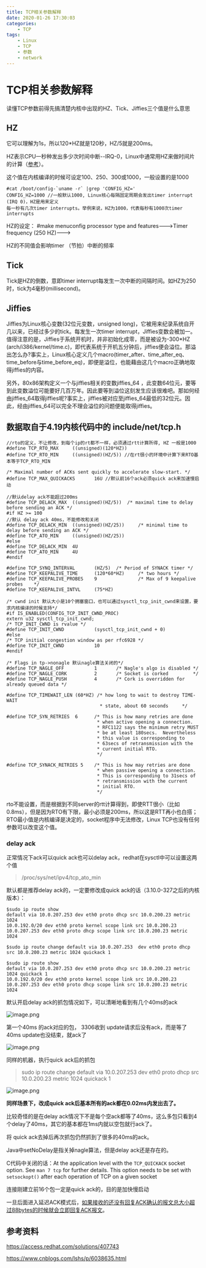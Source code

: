 ```yaml
---
title: TCP相关参数解释
date: 2020-01-26 17:30:03
categories:
    - TCP
tags:
    - Linux
    - TCP
    - 参数
    - network
---
```


# TCP相关参数解释

读懂TCP参数前得先搞清楚内核中出现的HZ、Tick、Jiffies三个值是什么意思

## HZ

它可以理解为1s，所以120*HZ就是120秒，HZ/5就是200ms。

HZ表示CPU一秒种发出多少次时间中断--IRQ-0，Linux中通常用HZ来做时间片的计算（[参考](http://blog.csdn.net/bdc995/article/details/4144031)）。

这个值在内核编译的时候可设定100、250、300或1000，一般设置的是1000

```
#cat /boot/config-`uname -r` |grep 'CONFIG_HZ='
CONFIG_HZ=1000 //一般默认1000, Linux核心每隔固定周期会发出timer interrupt (IRQ 0)，HZ是用来定义
每一秒有几次timer interrupts。举例来说，HZ为1000，代表每秒有1000次timer interrupts
```

HZ的设定：
\#make menuconfig
processor type and features--->Timer frequency (250 HZ)--->

HZ的不同值会影响timer （节拍）中断的频率

## Tick

Tick是HZ的倒数，意即timer interrupt每发生一次中断的间隔时间。如HZ为250时，tick为4毫秒(millisecond)。

## Jiffies

Jiffies为Linux核心变数(32位元变数，unsigned long)，它被用来纪录系统自开几以来，已经过多少的tick。每发生一次timer interrupt，Jiffies变数会被加一。值得注意的是，Jiffies于系统开机时，并非初始化成零，而是被设为-300*HZ (arch/i386/kernel/time.c)，即代表系统于开机五分钟后，jiffies便会溢位。那溢出怎么办?事实上，Linux核心定义几个macro(timer_after、time_after_eq、time_before与time_before_eq)，即便是溢位，也能藉由这几个macro正确地取得jiffies的内容。

另外，80x86架构定义一个与jiffies相关的变数jiffies_64 ，此变数64位元，要等到此变数溢位可能要好几百万年。因此要等到溢位这刻发生应该很难吧。那如何经由jiffies_64取得jiffies呢?事实上，jiffies被对应至jiffies_64最低的32位元。因此，经由jiffies_64可以完全不理会溢位的问题便能取得jiffies。



## 数据取自于4.19内核代码中的 include/net/tcp.h

```
//rto的定义，不让修改，到每个ip的rt都不一样，必须通过rtt计算所得, HZ 一般是1000
#define TCP_RTO_MAX     ((unsigned)(120*HZ))
#define TCP_RTO_MIN     ((unsigned)(HZ/5)) //在rt很小的环境中计算下来RTO基本等于TCP_RTO_MIN

/* Maximal number of ACKs sent quickly to accelerate slow-start. */
#define TCP_MAX_QUICKACKS       16U //默认前16个ack必须quick ack来加速慢启动

//默认delay ack不能超过200ms
#define TCP_DELACK_MAX  ((unsigned)(HZ/5))  /* maximal time to delay before sending an ACK */
#if HZ >= 100
//默认 delay ack 40ms，不能修改和关闭
#define TCP_DELACK_MIN  ((unsigned)(HZ/25))     /* minimal time to delay before sending an ACK */
#define TCP_ATO_MIN     ((unsigned)(HZ/25))
#else
#define TCP_DELACK_MIN  4U
#define TCP_ATO_MIN     4U
#endif

#define TCP_SYNQ_INTERVAL       (HZ/5)  /* Period of SYNACK timer */
#define TCP_KEEPALIVE_TIME      (120*60*HZ)     /* two hours */
#define TCP_KEEPALIVE_PROBES    9               /* Max of 9 keepalive probes    */
#define TCP_KEEPALIVE_INTVL     (75*HZ)

/* cwnd init 默认大小是10个拥塞窗口，也可以通过sysctl_tcp_init_cwnd来设置，要求内核编译的时候支持*/
#if IS_ENABLED(CONFIG_TCP_INIT_CWND_PROC)
extern u32 sysctl_tcp_init_cwnd;
/* TCP_INIT_CWND is rvalue */
#define TCP_INIT_CWND           (sysctl_tcp_init_cwnd + 0)
#else
/* TCP initial congestion window as per rfc6928 */
#define TCP_INIT_CWND           10
#endif

/* Flags in tp->nonagle 默认nagle算法关闭的*/
#define TCP_NAGLE_OFF           1       /* Nagle's algo is disabled */
#define TCP_NAGLE_CORK          2       /* Socket is corked         */
#define TCP_NAGLE_PUSH          4       /* Cork is overridden for already queued data */

#define TCP_TIMEWAIT_LEN (60*HZ) /* how long to wait to destroy TIME-WAIT
                                  * state, about 60 seconds     */
                                  
#define TCP_SYN_RETRIES  6      /* This is how many retries are done
                                 * when active opening a connection.
                                 * RFC1122 says the minimum retry MUST
                                 * be at least 180secs.  Nevertheless
                                 * this value is corresponding to
                                 * 63secs of retransmission with the
                                 * current initial RTO.
                                 */

#define TCP_SYNACK_RETRIES 5    /* This is how may retries are done
                                 * when passive opening a connection.
                                 * This is corresponding to 31secs of
                                 * retransmission with the current
                                 * initial RTO.
                                 */                                  
```

rto不能设置，而是根据到不同server的rtt计算得到，即使RTT很小（比如0.8ms），但是因为RTO有下限，最小必须是200ms，所以这是RTT再小也白搭；RTO最小值是内核编译是决定的，socket程序中无法修改，Linux TCP也没有任何参数可以改变这个值。

### delay ack

正常情况下ack可以quick ack也可以delay ack，redhat在sysctl中可以设置这两个值

> /proc/sys/net/ipv4/tcp_ato_min

默认都是推荐delay ack的，一定要修改成quick ack的话（3.10.0-327之后的内核版本）：

```
$sudo ip route show
default via 10.0.207.253 dev eth0 proto dhcp src 10.0.200.23 metric 1024
10.0.192.0/20 dev eth0 proto kernel scope link src 10.0.200.23
10.0.207.253 dev eth0 proto dhcp scope link src 10.0.200.23 metric 1024

$sudo ip route change default via 10.0.207.253  dev eth0 proto dhcp src 10.0.200.23 metric 1024 quickack 1

$sudo ip route show
default via 10.0.207.253 dev eth0 proto dhcp src 10.0.200.23 metric 1024 quickack 1
10.0.192.0/20 dev eth0 proto kernel scope link src 10.0.200.23
10.0.207.253 dev eth0 proto dhcp scope link src 10.0.200.23 metric 1024
```

默认开启delay ack的抓包情况如下，可以清晰地看到有几个40ms的ack

![image.png](/images/oss/7f4590cccf73fd672268dbf0e6a1b309.png)

第一个40ms 的ack对应的包， 3306收到 update请求后没有ack，而是等了40ms update也没结束，就ack了

![image.png](/images/oss/b06d3148450fc24fa26b2a9cdfe07831.png)

同样的机器，执行quick ack后的抓包

> sudo ip route change default via 10.0.207.253  dev eth0 proto dhcp src 10.0.200.23 metric 1024 quickack 1

![image.png](/images/oss/9fba9819e769494bc09a2a11245e4769.png)

**同样场景下，改成quick ack后基本所有的ack都在0.02ms内发出去了。**

比较奇怪的是在delay ack情况下不是每个空ack都等了40ms，这么多包只看到4个delay了40ms，其它的基本都在1ms内就以空包就行ack了。

将 quick ack去掉后再次抓包仍然抓到了很多的40ms的ack。

Java中setNoDelay是指关掉nagle算法，但是delay ack还是存在的。

C代码中关闭的话：At the application level with the `TCP_QUICKACK` socket option. See `man 7 tcp` for further details. This option needs to be set with `setsockopt()` after each operation of TCP on a given socket

连接刚建立前16个包一定是quick ack的，目的是加快慢启动

一旦后面进入延迟ACK模式后，[如果接收的还没有回复ACK确认的报文总大小超过88bytes的时候就会立即回复ACK报文](https://www.cnblogs.com/lshs/p/6038635.html)。



## 参考资料

https://access.redhat.com/solutions/407743

https://www.cnblogs.com/lshs/p/6038635.html